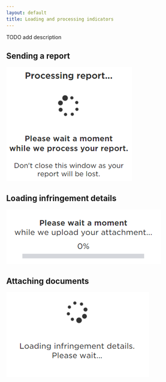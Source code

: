 ```yaml
---
layout: default
title: Loading and processing indicators
---
```


TODO add description

## Sending a report

![Sending Report](img/sending_report.png)

## Loading infringement details

![Upload Docs Progress](img/Upload_docs_progress.png)

## Attaching documents

![View Fine 1 Loading](img/view_fine_1_loading.png)
